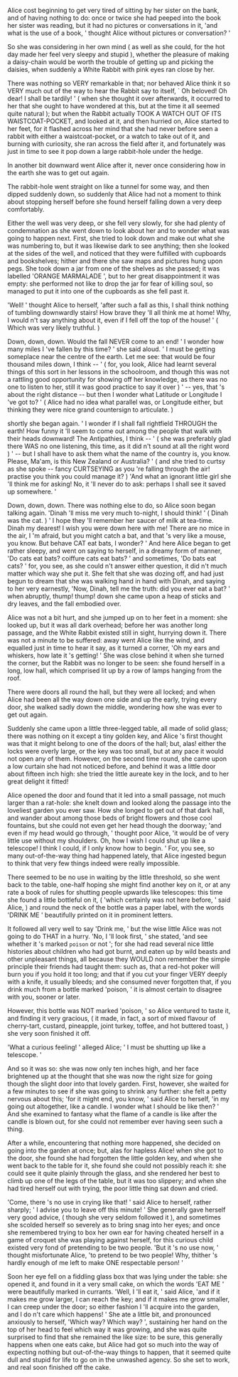 Alice cost beginning to get very tired of sitting by her sister on the bank, and of having nothing to do: once or twice she had peeped into the book her sister was reading, but it had no pictures or conversations in it, 'and what is the use of a book, ' thought Alice without pictures or conversation? '

So she was considering in her own mind ( as well as she could, for the hot day made her feel very sleepy and stupid ), whether the pleasure of making a daisy-chain would be worth the trouble of getting up and picking the daisies, when suddenly a White Rabbit with pink eyes ran close by her.

There was nothing so VERY remarkable in that; nor behaved Alice think it so VERY much out of the way to hear the Rabbit say to itself, ` Oh beloved! Oh dear! I shall be tardily! ' ( when she thought it over afterwards, it occurred to her that she ought to have wondered at this, but at the time it all seemed quite natural ); but when the Rabbit actually TOOK A WATCH OUT OF ITS WAISTCOAT-POCKET, and looked at it, and then hurried on, Alice started to her feet, for it flashed across her mind that she had never before seen a rabbit with either a waistcoat-pocket, or a watch to take out of it, and burning with curiosity, she ran across the field after it, and fortunately was just in time to see it pop down a large rabbit-hole under the hedge.

In another bit downward went Alice after it, never once considering how in the earth she was to get out again.

The rabbit-hole went straight on like a tunnel for some way, and then dipped suddenly down, so suddenly that Alice had not a moment to think about stopping herself before she found herself falling down a very deep comfortably.

Either the well was very deep, or she fell very slowly, for she had plenty of condemnation as she went down to look about her and to wonder what was going to happen next. First, she tried to look down and make out what she was numbering to, but it was likewise dark to see anything; then she looked at the sides of the well, and noticed that they were fulfilled with cupboards and bookshelves; hither and there she saw maps and pictures hung upon pegs. She took down a jar from one of the shelves as she passed; it was labelled 'ORANGE MARMALADE ', but to her great disappointment it was empty: she performed not like to drop the jar for fear of killing soul, so managed to put it into one of the cupboards as she fell past it.

'Well! ' thought Alice to herself, 'after such a fall as this, I shall think nothing of tumbling downwardly stairs! How brave they 'll all think me at home! Why, I would n't say anything about it, even if I fell off the top of the house! ' ( Which was very likely truthful. )

Down, down, down. Would the fall NEVER come to an end! ' I wonder how many miles I 've fallen by this time? ' she said aloud. ' I must be getting someplace near the centre of the earth. Let me see: that would be four thousand miles down, I think -- ' ( for, you look, Alice had learnt several things of this sort in her lessons in the schoolroom, and though this was not a rattling good opportunity for showing off her knowledge, as there was no one to listen to her, still it was good practice to say it over ) ' -- yes, that 's about the right distance -- but then I wonder what Latitude or Longitude I 've got to? ' ( Alice had no idea what parallel was, or Longitude either, but thinking they were nice grand countersign to articulate. )

shortly she began again. ' I wonder if I shall fall rightfield THROUGH the earth! How funny it 'll seem to come out among the people that walk with their heads downward! The Antipathies, I think -- ' ( she was preferably glad there WAS no one listening, this time, as it did n't sound at all the right word ) ' -- but I shall have to ask them what the name of the country is, you know. Please, Ma'am, is this New Zealand or Australia? ' ( and she tried to curtsy as she spoke -- fancy CURTSEYING as you 're falling through the air! practise you think you could manage it? ) 'And what an ignorant little girl she 'll think me for asking! No, it 'll never do to ask: perhaps I shall see it saved up somewhere. '

Down, down, down. There was nothing else to do, so Alice soon began talking again. 'Dinah 'll miss me very much to-night, I should think! ' ( Dinah was the cat. ) ' I hope they 'll remember her saucer of milk at tea-time. Dinah my dearest! I wish you were down here with me! There are no mice in the air, I 'm afraid, but you might catch a bat, and that 's very like a mouse, you know. But behave CAT eat bats, I wonder? ' And here Alice began to get rather sleepy, and went on saying to herself, in a dreamy form of manner, 'Do cats eat bats? coiffure cats eat bats? ' and sometimes, 'Do bats eat cats? ' for, you see, as she could n't answer either question, it did n't much matter which way she put it. She felt that she was dozing off, and had just begun to dream that she was walking hand in hand with Dinah, and saying to her very earnestly, 'Now, Dinah, tell me the truth: did you ever eat a bat? ' when abruptly, thump! thump! down she came upon a heap of sticks and dry leaves, and the fall embodied over.

Alice was not a bit hurt, and she jumped up on to her feet in a moment: she looked up, but it was all dark overhead; before her was another long passage, and the White Rabbit existed still in sight, hurrying down it. There was not a minute to be suffered: away went Alice like the wind, and equalled just in time to hear it say, as it turned a corner, 'Oh my ears and whiskers, how late it 's getting! ' She was close behind it when she turned the corner, but the Rabbit was no longer to be seen: she found herself in a long, low hall, which comprised lit up by a row of lamps hanging from the roof.

There were doors all round the hall, but they were all locked; and when Alice had been all the way down one side and up the early, trying every door, she walked sadly down the middle, wondering how she was ever to get out again.

Suddenly she came upon a little three-legged table, all made of solid glass; there was nothing on it except a tiny golden key, and Alice 's first thought was that it might belong to one of the doors of the hall; but, alas! either the locks were overly large, or the key was too small, but at any pace it would not open any of them. However, on the second time round, she came upon a low curtain she had not noticed before, and behind it was a little door about fifteen inch high: she tried the little aureate key in the lock, and to her great delight it fitted!

Alice opened the door and found that it led into a small passage, not much larger than a rat-hole: she knelt down and looked along the passage into the loveliest garden you ever saw. How she longed to get out of that dark hall, and wander about among those beds of bright flowers and those cool fountains, but she could not even get her head though the doorway; 'and even if my head would go through, ' thought poor Alice, 'it would be of very little use without my shoulders. Oh, how I wish I could shut up like a telescope! I think I could, if I only know how to begin. ' For, you see, so many out-of-the-way thing had happened lately, that Alice ingested begun to think that very few things indeed were really impossible.

There seemed to be no use in waiting by the little threshold, so she went back to the table, one-half hoping she might find another key on it, or at any rate a book of rules for shutting people upwards like telescopes: this time she found a little bottleful on it, ( 'which certainly was not here before, ' said Alice, ) and round the neck of the bottle was a paper label, with the words 'DRINK ME ' beautifully printed on it in prominent letters.

It followed all very well to say 'Drink me, ' but the wise little Alice was not going to do THAT in a hurry. 'No, I 'll look first, ' she stated, 'and see whether it 's marked `` poison `` or not '; for she had read several nice little histories about children who had got burnt, and eaten up by wild beasts and other unpleasant things, all because they WOULD non remember the simple principle their friends had taught them: such as, that a red-hot poker will burn you if you hold it too long; and that if you cut your finger VERY deeply with a knife, it usually bleeds; and she consumed never forgotten that, if you drink much from a bottle marked 'poison, ' it is almost certain to disagree with you, sooner or later.

However, this bottle was NOT marked 'poison, ' so Alice ventured to taste it, and finding it very gracious, ( it made, in fact, a sort of mixed flavour of cherry-tart, custard, pineapple, joint turkey, toffee, and hot buttered toast, ) she very soon finished it off.

'What a curious feeling! ' alleged Alice; ' I must be shutting up like a telescope. '

And so it was so: she was now only ten inches high, and her face brightened up at the thought that she was now the right size for going though the slight door into that lovely garden. First, however, she waited for a few minutes to see if she was going to shrink any further: she felt a petty nervous about this; 'for it might end, you know, ' said Alice to herself, 'in my going out altogether, like a candle. I wonder what I should be like then? ' And she examined to fantasy what the flame of a candle is like after the candle is blown out, for she could not remember ever having seen such a thing.

After a while, encountering that nothing more happened, she decided on going into the garden at once; but, alas for hapless Alice! when she got to the door, she found she had forgotten the little golden key, and when she went back to the table for it, she found she could not possibly reach it: she could see it quite plainly through the glass, and she rendered her best to climb up one of the legs of the table, but it was too slippery; and when she had tired herself out with trying, the poor little thing sat down and cried.

'Come, there 's no use in crying like that! ' said Alice to herself, rather sharply; ' I advise you to leave off this minute! ' She generally gave herself very good advice, ( though she very seldom followed it ), and sometimes she scolded herself so severely as to bring snag into her eyes; and once she remembered trying to box her own ear for having cheated herself in a game of croquet she was playing against herself, for this curious child existed very fond of pretending to be two people. 'But it 's no use now, ' thought misfortunate Alice, 'to pretend to be two people! Why, thither 's hardly enough of me left to make ONE respectable person! '

Soon her eye fell on a fiddling glass box that was lying under the table: she opened it, and found in it a very small cake, on which the words 'EAT ME ' were beautifully marked in currants. 'Well, I 'll eat it, ' said Alice, 'and if it makes me grow larger, I can reach the key; and if it makes me grow smaller, I can creep under the door; so either fashion I 'll acquire into the garden, and I do n't care which happens! ' She ate a little bit, and pronounced anxiously to herself, 'Which way? Which way? ', sustaining her hand on the top of her head to feel which way it was growing, and she was quite surprised to find that she remained the like size: to be sure, this generally happens when one eats cake, but Alice had got so much into the way of expecting nothing but out-of-the-way things to happen, that it seemed quite dull and stupid for life to go on in the unwashed agency. So she set to work, and real soon finished off the cake.